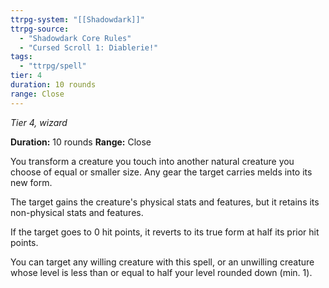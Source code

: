 ```yaml
---
ttrpg-system: "[[Shadowdark]]"
ttrpg-source: 
  - "Shadowdark Core Rules"
  - "Cursed Scroll 1: Diablerie!"
tags:
  - "ttrpg/spell"
tier: 4
duration: 10 rounds
range: Close
---
```

*Tier 4, wizard*

**Duration:** 10 rounds
**Range:** Close

You transform a creature you touch into another natural creature you choose of equal or smaller size. Any gear the target carries melds into its new form.

The target gains the creature's physical stats and features, but it retains its non-physical stats and features.

If the target goes to 0 hit points, it reverts to its true form at half its prior hit points.

You can target any willing creature with this spell, or an unwilling creature whose level is less than or equal to half your level rounded down (min. 1).


